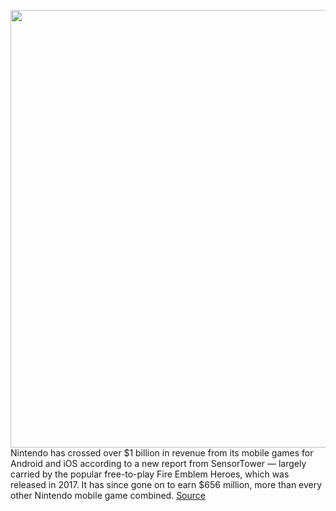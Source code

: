 <img src='https://cdn.vox-cdn.com/thumbor/tzCyN2ofrN9WJEA4nWFEPchFTeQ=/0x0:2040x1360/1200x800/filters:focal(857x517:1183x843)/cdn.vox-cdn.com/uploads/chorus_image/image/66208415/akrales_170202_1441_A_0124.0.0.jpg' width='700px' /><br/>
Nintendo has crossed over $1 billion in revenue from its mobile games for Android and iOS according to a new report from SensorTower — largely carried by the popular free-to-play Fire Emblem Heroes, which was released in 2017. It has since gone on to earn $656 million, more than every other Nintendo mobile game combined.
<a href='https://www.theverge.com/2020/1/28/21112029/nintendo-mobile-games-revenue-fire-emblem-heroes-mario-run-android-ios'> Source <a/>